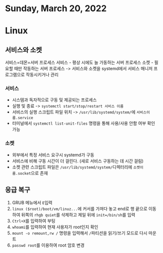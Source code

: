 # Sunday, March 20, 2022
# Linux
## 서비스와 소켓
서비스=데몬=서버 프로세스
서비스 - 평상 시에도 늘 가동하는 서버 프로세스
소켓 - 필요할 때만 작동하는 서버 프로세스
-> 서비스와 소켓을 systemd에서 서비스 매니저 프로그램으로 작동시키거나 관리
### 서비스
- 시스템과 독자적으로 구동 및 제공되는 프로세스
- 실행 및 종료 -> `systemctl start/stop/restart 서비스 이름`
- 서비스의 실행 스크립트 파일 위치 -> `/usr/lib/systemd/system/`에 `서비스이름.service`
- 터미널에서 `systemctl list-unit-files` 명령을 통해 사용/사용 안함 여부 확인 가능
### 소켓
- 외부에서 특정 서비스 요구시 systemd가 구동
- 서비스에 비해 구동 시간이 더 걸린다. (새로 서비스 구동하는 데 시간 걸림)
- 소켓 관련 스크립트 파일은 `/usr/lib/systemd/system/`디렉터리에 `소켓이름.socket`으로 존재
## 응급 복구
1. GRUB 메뉴에서 `E`입력
2. `linux ($root)/boot/vm/linuz...`에 커서를 가져다 놓고 end로 행 끝으로 이동하여 뒤쪽의 `rhgb quiet`를 삭제하고 제일 뒤에 `init=/bin/sh`를 입력
3. `Ctrl+X`를 입력하여 부팅
4. `whoami`를 입력하여 현재 사용자가 root인지 확인
5. `mount -o remount,rw /` 명령을 입력해서 `/`파티션을 읽기/쓰기 모드로 다시 마운트
6. `passwd root`를 이용하여 root 암호 변경
